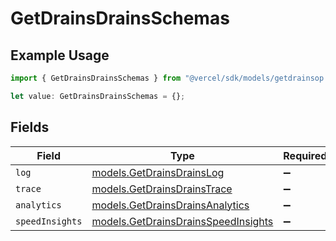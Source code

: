 # GetDrainsDrainsSchemas

## Example Usage

```typescript
import { GetDrainsDrainsSchemas } from "@vercel/sdk/models/getdrainsop.js";

let value: GetDrainsDrainsSchemas = {};
```

## Fields

| Field                                                                            | Type                                                                             | Required                                                                         | Description                                                                      |
| -------------------------------------------------------------------------------- | -------------------------------------------------------------------------------- | -------------------------------------------------------------------------------- | -------------------------------------------------------------------------------- |
| `log`                                                                            | [models.GetDrainsDrainsLog](../models/getdrainsdrainslog.md)                     | :heavy_minus_sign:                                                               | N/A                                                                              |
| `trace`                                                                          | [models.GetDrainsDrainsTrace](../models/getdrainsdrainstrace.md)                 | :heavy_minus_sign:                                                               | N/A                                                                              |
| `analytics`                                                                      | [models.GetDrainsDrainsAnalytics](../models/getdrainsdrainsanalytics.md)         | :heavy_minus_sign:                                                               | N/A                                                                              |
| `speedInsights`                                                                  | [models.GetDrainsDrainsSpeedInsights](../models/getdrainsdrainsspeedinsights.md) | :heavy_minus_sign:                                                               | N/A                                                                              |